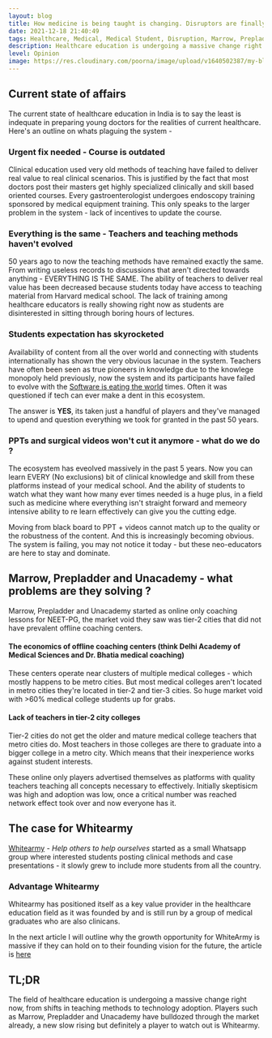 ```yaml
---
layout: blog
title: How medicine is being taught is changing. Disruptors are finally here
date: 2021-12-18 21:40:49
tags: Healthcare, Medical, Medical Student, Disruption, Marrow, Prepladder, Whietarmy
description: Healthcare education is undergoing a massive change right now. Players such as PrepLadder, Marrow and Whitearmy are here to stay for a reason.
level: Opinion
image: https://res.cloudinary.com/poorna/image/upload/v1640502387/my-blog/Screenshot_2021-12-26_at_12-35-35_The_White_Army.png
---
```


## Current state of affairs
The current state of healthcare education in India is to say the least is indequate in preparing young doctors for the realities of current healthcare. Here's an outline on whats plaguing the system - 

### Urgent fix needed - Course is outdated
Clinical education used very old methods of teaching have failed to deliver real value to real clinical scenarios. This is justified by the fact that most doctors post their masters get highly specialized clinically and skill based oriented courses. Every gastroenterologist undergoes endoscopy training sponsored by medical equipment training. This only speaks to the larger problem in the system - lack of incentives to update the course.

### Everything is the same - Teachers and teaching methods haven't evolved
50 years ago to now the teaching methods have remained exactly the same. From writing useless records to discussions that aren't directed towards anything - EVERYTHING IS THE SAME. The ability of teachers to deliver real value has been decreased because students today have access to teaching material from Harvard medical school. The lack of training among healthcare educators is really showing right now as students are disinterested in sitting through boring hours of lectures.

### Students expectation has skyrocketed
Availability of content from all the over world and connecting with students internationally has shown the very obvious lacunae in the system. Teachers have often been seen as true pioneers in knowledge due to the knowlege monopoly held previously, now the system and its participants have failed to evolve with the [Software is eating the world](https://a16z.com/) times. Often it was questioned if tech can ever make a dent in this ecosystem.

The answer is **YES**, its taken just a handful of players and they've managed to upend and question everything we took for granted in the past 50 years.

### PPTs and surgical videos won't cut it anymore - what do we do ?
The ecosystem has eveolved massively in the past 5 years. Now you can learn EVERY (No exclusions) bit of clinical knowledge and skill from these platforms instead of your medical school. And the ability of students to watch what they want how many ever times needed is a huge plus, in a field such as medicine where everything isn't straight forward and memeory intensive ability to re learn effectively can give you the cutting edge. 

Moving from black board to PPT + videos cannot match up to the quality or the robustness of the content. And this is increasingly becoming obvious. The system is failing, you may not notice it today - but these neo-educators are here to stay and dominate.

## Marrow, Prepladder and Unacademy - what problems are they solving ?
Marrow, Prepladder and Unacademy started as online only coaching lessons for NEET-PG, the market void they saw was tier-2 cities that did not have prevalent offline coaching centers. 
#### The economics of offline coaching centers (think Delhi Academy of Medical Sciences  and Dr. Bhatia medical coaching) 
These centers operate near clusters of multiple medical colleges - which mostly happens to be metro cities. But most medical colleges aren't located in metro cities they're located in tier-2 and tier-3 cities. So huge market void with >60% medical college students up for grabs.
#### Lack of teachers in tier-2 city colleges
Tier-2 cities do not get the older and mature medical college teachers that metro cities do. Most teachers in those colleges are there to graduate into a bigger college in a metro city. Which means that their inexperience works against student interests.

These online only players advertised themselves as platforms with quality teachers teaching all concepts necessary to effectively. Initially skeptisicm was high and adoption was low, once a critical number was reached network effect took over and now everyone has it.

## The case for Whitearmy
[Whitearmy](https://thewhitearmy.in/) - *Help others to help ourselves* started as a small Whatsapp group where interested students posting clinical methods and case presentations - it slowly grew to include more students from all the country.
### Advantage Whitearmy
Whitearmy has positioned itself as a key value provider in the healthcare education field as it was founded by and is still run by a group of medical graduates who are also clinicans. 

In the next article I will outline why the growth opportunity for WhiteArmy is massive if they can hold on to their founding vision for the future, the article is [here](/post/whitearmy-opportunities-risks-and-future)


## TL;DR
The field of healthcare education is undergoing a massive change right now, from shifts in teaching methods to technology adoption. Players such as Marrow, Prepladder and Unacademy have bulldozed through the market already, a new slow rising but definitely a player to watch out is Whitearmy.